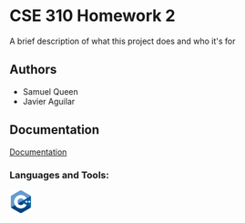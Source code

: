 # CSE 310 Homework 2

A brief description of what this project does and who it's for

## Authors

- Samuel Queen
- Javier Aguilar

## Documentation

[Documentation](https://linktodocumentation)

<h3 align="left">Languages and Tools:</h3>
<p align="left"> <a href="https://www.w3schools.com/cpp/" target="_blank" rel="noreferrer"> <img src="https://raw.githubusercontent.com/devicons/devicon/master/icons/cplusplus/cplusplus-original.svg" alt="cplusplus" width="40" height="40"/> </a> </p>
